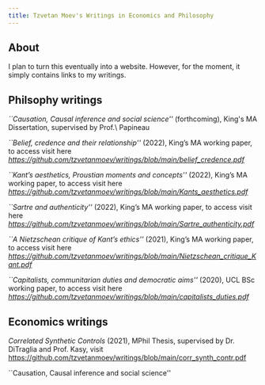 ```yaml
---
title: Tzvetan Moev's Writings in Economics and Philosophy
---
```




## About

I plan to turn this eventually into a website. However, for the moment, it simply contains links to my writings.

## Philsophy writings 

_``Causation, Causal inference and social science''_ (forthcoming), King's MA Dissertation, supervised by Prof.\ Papineau

_``Belief, credence and their relationship''_ (2022), King’s MA working paper, to access visit here _https://github.com/tzvetanmoev/writings/blob/main/belief_credence.pdf_

_``Kant’s aesthetics, Proustian moments and concepts''_ (2022), King’s MA working paper, to access visit here _https://github.com/tzvetanmoev/writings/blob/main/Kants_aesthetics.pdf_

_``Sartre and authenticity''_ (2022), King’s MA working paper, to access visit here _https://github.com/tzvetanmoev/writings/blob/main/Sartre_authenticity.pdf_

_``A Nietzschean critique of Kant’s ethics''_ (2021), King’s MA working paper, to access visit here _https://github.com/tzvetanmoev/writings/blob/main/Nietzschean_critique_Kant.pdf_

_``Capitalists, communitarian duties and democratic aims''_ (2020), UCL BSc working paper, to access visit here _https://github.com/tzvetanmoev/writings/blob/main/capitalists_duties.pdf_



## Economics writings

_Correlated Synthetic Controls_ (2021), MPhil Thesis, supervised by Dr. DiTraglia and Prof. Kasy, visit https://github.com/tzvetanmoev/writings/blob/main/corr_synth_contr.pdf

``Causation, Causal inference and social science''




